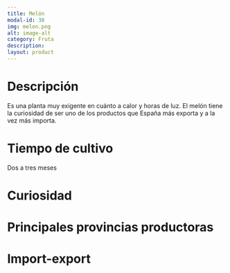 ```yaml
---
title: Melón
modal-id: 38
img: melon.png
alt: image-alt
category: Fruta
description:
layout: product
---
```


# Descripción
Es una planta muy exigente en cuánto a calor y horas de luz. El melón tiene la curiosidad de ser uno de los productos que España más exporta y a la vez más importa.

# Tiempo de cultivo
Dos a tres meses

# Curiosidad

# Principales provincias productoras
<div class="chart"></div>

# Import-export
<svg class="import-export" width="600" height="350"></svg>
